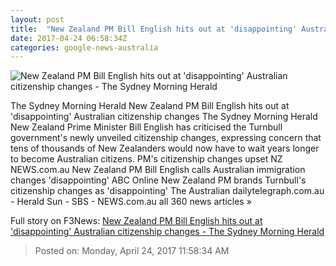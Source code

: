 ```yaml
---
layout: post
title:  "New Zealand PM Bill English hits out at 'disappointing' Australian citizenship changes - The Sydney Morning Herald"
date: 2017-04-24 06:58:34Z
categories: google-news-australia
---
```


![New Zealand PM Bill English hits out at 'disappointing' Australian citizenship changes - The Sydney Morning Herald](http://www.smh.com.au/content/dam/images/g/u/8/z/u/3/image.related.socialLead.620x349.gvr4g7.png/1493033793839.jpg)

The Sydney Morning Herald New Zealand PM Bill English hits out at 'disappointing' Australian citizenship changes The Sydney Morning Herald New Zealand Prime Minister Bill English has criticised the Turnbull government's newly unveiled citizenship changes, expressing concern that tens of thousands of New Zealanders would now have to wait years longer to become Australian citizens. PM's citizenship changes upset NZ NEWS.com.au New Zealand PM Bill English calls Australian immigration changes 'disappointing' ABC Online New Zealand PM brands Turnbull's citizenship changes as 'disappointing' The Australian dailytelegraph.com.au - Herald Sun - SBS - NEWS.com.au all 360 news articles »


Full story on F3News: [New Zealand PM Bill English hits out at 'disappointing' Australian citizenship changes - The Sydney Morning Herald](http://www.f3nws.com/n/EvSU2G)

> Posted on: Monday, April 24, 2017 11:58:34 AM
